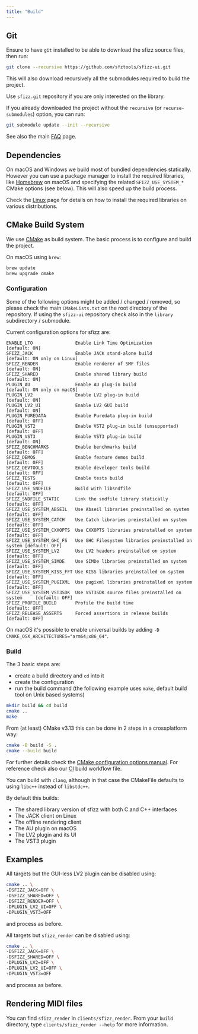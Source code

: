 ```yaml
---
title: "Build"
---
```


## Git

Ensure to have `git` installed to be able to download the sfizz source files,
then run:

```sh
git clone --recursive https://github.com/sfztools/sfizz-ui.git
```

This will also download recursively all the submodules required to build the project.

Use `sfizz.git` repository if you are only interested on the library.

If you already downloaded the project without the `recursive` (or `recurse-submodules`)
option, you can run:

```sh
git submodule update --init --recursive
```

See also the main [FAQ](../../../faq#missing-submodules) page.

## Dependencies

On macOS and Windows we build most of bundled dependencies statically.
However you can use a package manager to install the required libraries, like
[Homebrew](https://brew.sh/) on macOS and specifying the related
`SFIZZ_USE_SYSTEM_*` CMake options (see below).
This will also speed up the build process.

Check the [Linux] page for details on how to install the required libraries
on various distributions.

## CMake Build System

We use [CMake] as build system.
The basic process is to configure and build the project.

On macOS using `brew`:

```bash
brew update
brew upgrade cmake
```

### Configuration

<div class="alert alert-warning" role="alert">
  Some of the following options might be added / changed / removed,
  so please check the main <code>CMakeLists.txt</code> on the root directory of the repository.
  If using the <code>sfizz-ui</code> repository check also in the
  <code>library</code> subdirectory / submodule.
</div>

Current configuration options for sfizz are:

```null
ENABLE_LTO                Enable Link Time Optimization                       [default: ON]
SFIZZ_JACK                Enable JACK stand-alone build                       [default: ON only on Linux]
SFIZZ_RENDER              Enable renderer of SMF files                        [default: ON]
SFIZZ_SHARED              Enable shared library build                         [default: ON]
PLUGIN_AU                 Enable AU plug-in build                             [default: ON only on macOS]
PLUGIN_LV2                Enable LV2 plug-in build                            [default: ON]
PLUGIN_LV2_UI             Enable LV2 GUI build                                [default: ON]
PLUGIN_PUREDATA           Enable Puredata plug-in build                       [default: OFF]
PLUGIN_VST2               Enable VST2 plug-in build (unsupported)             [default: OFF]
PLUGIN_VST3               Enable VST3 plug-in build                           [default: ON]
SFIZZ_BENCHMARKS          Enable benchmarks build                             [default: OFF]
SFIZZ_DEMOS               Enable feature demos build                          [default: OFF]
SFIZZ_DEVTOOLS            Enable developer tools build                        [default: OFF]
SFIZZ_TESTS               Enable tests build                                  [default: OFF]
SFIZZ_USE_SNDFILE         Build with libsndfile                               [default: OFF]
SFIZZ_SNDFILE_STATIC      Link the sndfile library statically                 [default: OFF]
SFIZZ_USE_SYSTEM_ABSEIL   Use Abseil libraries preinstalled on system         [default: OFF]
SFIZZ_USE_SYSTEM_CATCH    Use Catch libraries preinstalled on system          [default: OFF]
SFIZZ_USE_SYSTEM_CXXOPTS  Use CXXOPTS libraries preinstalled on system        [default: OFF]
SFIZZ_USE_SYSTEM_GHC_FS   Use GHC Filesystem libraries preinstalled on system [default: OFF]
SFIZZ_USE_SYSTEM_LV2      Use LV2 headers preinstalled on system              [default: OFF]
SFIZZ_USE_SYSTEM_SIMDE    Use SIMDe libraries preinstalled on system          [default: OFF]
SFIZZ_USE_SYSTEM_KISS_FFT Use KISS libraries preinstalled on system           [default: OFF]
SFIZZ_USE_SYSTEM_PUGIXML  Use pugixml libraries preinstalled on system        [default: OFF]
SFIZZ_USE_SYSTEM_VST3SDK  Use VST3SDK source files preinstalled on system     [default: OFF]
SFIZZ_PROFILE_BUILD       Profile the build time                              [default: OFF]
SFIZZ_RELEASE_ASSERTS     Forced assertions in release builds                 [default: OFF]
```

On macOS it's possible to enable universal builds by adding
`-D CMAKE_OSX_ARCHITECTURES="arm64;x86_64"`.

### Build

The 3 basic steps are:
- create a build directory and `cd` into it
- create the configuration
- run the build command
  (the following example uses `make`, default build tool on Unix based systems)

```sh
mkdir build && cd build
cmake ..
make
```

From (at least) CMake v3.13 this can be done in 2 steps in a crossplatform way:

```sh
cmake -B build -S .
cmake --build build
```

For further details check the [CMake configuration options manual].
For reference check also our [CI] build workflow file.

You can build with `clang`, although in that case the CMakeFile
defaults to using `libc++` instead of `libstdc++`.

By default this builds:
- The shared library version of sfizz with both C and C++ interfaces
- The JACK client on Linux
- The offline rendering client
- The AU plugin on macOS
- The LV2 plugin and its UI
- The VST3 plugin

## Examples

All targets but the GUI-less LV2 plugin can be disabled using:

```sh
cmake .. \
-DSFIZZ_JACK=OFF \
-DSFIZZ_SHARED=OFF \
-DSFIZZ_RENDER=OFF \
-DPLUGIN_LV2_UI=OFF \
-DPLUGIN_VST3=OFF
```

and process as before.

All targets but `sfizz_render` can be disabled using:

```sh
cmake .. \
-DSFIZZ_JACK=OFF \
-DSFIZZ_SHARED=OFF \
-DPLUGIN_LV2=OFF \
-DPLUGIN_LV2_UI=OFF \
-DPLUGIN_VST3=OFF
```

and process as before.

## Rendering MIDI files

You can find `sfizz_render` in `clients/sfizz_render`.
From your `build` directory, type `clients/sfizz_render --help` for more information.


[Linux]:   linux
[macOS]:   macos
[Windows]: windows
[CI]:      https://github.com/sfztools/sfizz-ui/blob/develop/.github/workflows/build.yml
[CMake]:   https://cmake.org/
[CMake configuration options manual]: https://cmake.org/cmake/help/latest/manual/cmake.1.html#options
